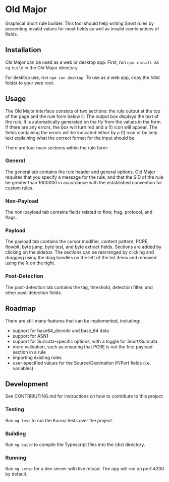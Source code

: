 # Old Major
Graphical Snort rule builder. This tool should help writing Snort rules by
preventing invalid values for most fields as well as invalid combinations
of fields.

## Installation

Old Major can be used as a web or desktop app. First, run
`npm install && ng build` in the Old Major directory.

For desktop use, run `npm run desktop`. To use as a web app,
copy the /dist folder to your web root.

## Usage

The Old Major interface consists of two sections: the rule output at the
top of the page and the rule form below it.
The output box displays the text of the rule. It is automatically 
generated on the fly from the values in the form. If there are any errors,
the box will turn red and a (!) icon will appear. The fields containing the
errors will be indicated either by a (!) icon or by help text explaining what
the correct format for the input should be.

There are four main sections within the rule form:

### General

The general tab contains the rule header and general options. Old Major 
requires that you specify a message for the rule, and that the SID of the
rule be greater than 1000000 in accordance with the established convention
for custom rules.

### Non-Payload

The non-payload tab contains fields related to flow, frag, protocol, and flags.

### Payload

The payload tab contains the cursor modifier, content pattern, PCRE, flowbit, byte jump, byte test, and byte extract fields. Sections are added by clicking on the sidebar. The sections can be rearranged by clicking and dragging using the drag handles on the left of the list items and removed using the X on the right.

### Post-Detection

The post-detection tab contains the tag, threshold, detection filter, and other post-detection fields.

## Roadmap

There are still many features that can be implemented, including:
- support for base64\_decode and base\_64 data
- support for ASN1
- support for Suricata-specific options, with a toggle for Snort/Suricata
- more validation, such as ensuring that PCRE is not the first payload section in a rule
- importing existing rules
- user-specified values for the Source/Destination IP/Port fields (i.e. variables)


## Development

See CONTRIBUTING.md for instructions on how to contribute to this project.

### Testing

Run `ng test` to run the Karma tests over the project.

### Building

Run `ng build` to compile the Typescript files into the /dist directory.

### Running

Run `ng serve` for a dev server with live reload. The app will run on port 4200 by default.